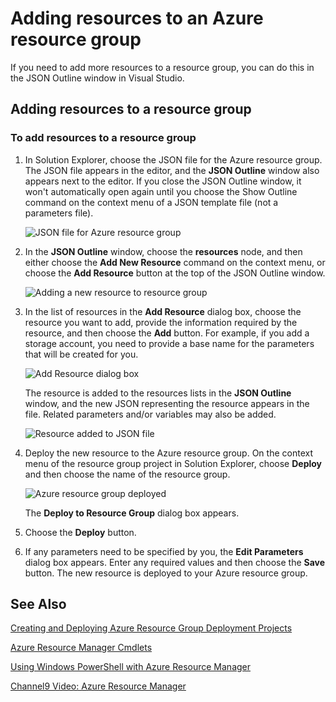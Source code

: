 <properties 
   pageTitle="Editing a Resource Manager template with Visual Studio | Windows Azure"
   description="Learn how to add resources to an Azure Resource Manager template by using Visual Studio."
   services="visual-studio-online"
   documentationCenter="na"
   authors="TomArcher"
   manager="douge"
   editor="" />
<tags
	ms.service="multiple"
	ms.date="11/13/2015"
	wacn.date=""/>

<!-- deleted by customization
# Editing Resource Manager templates with Visual Studio

Visual Studio enables you to edit the Resource Manager template for your resource group. You can make changes to the template either through the Visual Studio JSON Outline window or directly to the template syntax.

## Adding resources to a resource group through JSON Outline window
-->
<!-- keep by customization: begin -->
# Adding resources to an Azure resource group

If you need to add more resources to a resource group, you can do this in the JSON Outline window in Visual Studio.

## Adding resources to a resource group 
<!-- keep by customization: end -->

### To add resources to a resource group

1. In Solution Explorer, choose the JSON file for the Azure resource group. The JSON file appears in the editor, and the **JSON Outline** window also appears next to the editor. If you close the JSON Outline window, it won't automatically open again until you choose the Show Outline command on the context menu of a JSON template file (not a parameters file).

    ![JSON file for Azure resource group](./media/vs-azure-tools-resource-group-adding-resources/arm-json-file.png)

1. In the **JSON Outline** window, choose the **resources** node, and then either choose the **Add New Resource** command on the context menu, or choose the **Add Resource** button at the top of the JSON Outline window.

    ![Adding a new resource to resource group](./media/vs-azure-tools-resource-group-adding-resources/arm-add-resource.png)

1. In the list of resources in the **Add Resource** dialog box, choose the resource you want to add, provide the information required by the resource, and then choose the **Add** button. For example, if you add a storage account, you need to provide a base name for the parameters that will be created for you. 
 
    ![Add Resource dialog box](./media/vs-azure-tools-resource-group-adding-resources/arm-add-resource-dialog.png)

    The resource is added to the resources lists in the **JSON Outline** window, and the new JSON representing the resource appears in the file. Related parameters and/or variables may also be added.


    ![Resource added to JSON file](./media/vs-azure-tools-resource-group-adding-resources/arm-add-resource-json.png)

1. Deploy the new resource to the Azure resource group. On the context menu of the resource group project in Solution Explorer, choose **Deploy** and then choose the name of the resource group. 

    ![Azure resource group deployed](./media/vs-azure-tools-resource-group-adding-resources/deploy-arm-resource-group.png)

    The **Deploy to Resource Group** dialog box appears.


1. Choose the **Deploy** button.

1. If any parameters need to be specified by you, the **Edit Parameters** dialog box appears. Enter any required values and then choose the **Save** button. The new resource is deployed to your Azure resource group.

<!-- deleted by customization
## Editing the template syntax

With Visual Studio, you can also edit the template directly. When you start editing values in the template, you will get help from the editor for the possible values you can provide. 

![Edit template](./media/vs-azure-tools-resource-group-adding-resources/arm-edit-template.png)

For more information about the structure of the template, see [Authoring Azure Resource Manager templates](/documentation/articles/resource-group-authoring-templates)

-->
## See Also

<!-- deleted by customization
[Creating and deploying Azure resource groups through Visual Studio](/documentation/articles/vs-azure-tools-resource-groups-deployment-project-create-deploy)

[Azure Resource Manager Cmdlets](https://msdn.microsoft.com/zh-cn/library/azure/dn757692.aspx)
-->
<!-- keep by customization: begin -->
[Creating and Deploying Azure Resource Group Deployment Projects](/documentation/articles/vs-azure-tools-resource-groups-deployment-projects-create-deploy/)

[Azure Resource Manager Cmdlets](https://msdn.microsoft.com/zh-cn/library/dn654592.aspx)
<!-- keep by customization: end -->

[Using Windows PowerShell with Azure Resource Manager](/documentation/articles/powershell-azure-resource-manager)

[Channel9 Video: Azure Resource Manager](http://channel9.msdn.com/Events/TechEd/NorthAmerica/2014/DEV-B224#fbid=)

